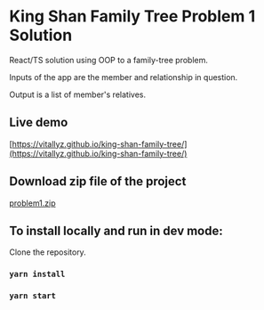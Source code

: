
# King Shan Family Tree Problem 1 Solution

React/TS solution using OOP to a family-tree problem. 

Inputs of the app are the member and relationship in question. 

Output is a list of member's relatives.   

## Live demo
[https://vitallyz.github.io/king-shan-family-tree/](https://vitallyz.github.io/king-shan-family-tree/)

## Download zip file of the project
[problem1.zip](https://github.com/Vitallyz/king-shan-family-tree/archive/refs/heads/problem1.zip)

## To install locally and run in dev mode:
Clone the repository.
### `yarn install`
### `yarn start`

